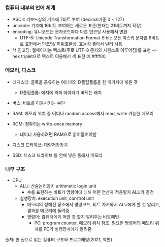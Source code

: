 ### 컴퓨터 내부의 언어 체계
- ASCII: 키보드상의 기호에 7비트 부여 (decimal기준 0 ~ 127) 
- unicode: 기호에 16비트 부여하는 새로운 표준(현재는 21비트까지 확장)
- encoding: 유니코드는 문자코드마다 다른 인코딩 사용해서 변환
  - UTF-8: Unicode Transformation Format-8 bit: 모든 아스키 문자를 8비트로 표현해서 인코딩/ 하위호환성, 효율성 좋아서 널리 사용
- 색 인코딩: 웹페이지는 텍스트(주로 UTF-8 문자의 시퀀스로 이루어짐)를 표현 -> hex triplet으로 텍스트 이용해서 색 표현 예:#ffff00 

### 메모리, 디스크
- 레지스터: 클록을 공유하는 여러개의 D플립플롭을 한 패키지에 넣은 것
  - D플립플롭: 에지에 의해 데이터가 바뀌는 래치
 
- 버스: 비트를 이동시키는 수단
- RAM: 메모리 위치 중 어디나 random access해서 read, write 가능한 메모리
- ROM: 정확히는 write-once memory
  - 데이터 사용하려면 RAM으로 읽어들여야함

- 디스크 드라이브: 대량저장장치
- SSD: 디스크 드라이브 틀 안에 넣은 플래시 메모리

### 내부 구조
- CPU
  - ALU: 산술논리장치 arithmetic login unit
    - 수를 표현하는 비트가 명령어에 대해 어떤 연산자 적용할지 ALU가 결정
  - 실행장치: execution unit, conrtrol unit
    - 메모리의 정해진 장소에서 명령코드, 비트 가져와서 ALU에게 할 것 알리고, 결과를 메모리에 돌려줌
    - 명령어: 컴퓨터에게 어떤 것 할지 알려주는 비트패턴
      - PC: program counter. 메모리 위치 참조. 필요한 명령어의 메모리 위치를 PC가 실행장치에게 알려줌


출처: 한 권으로 읽는 컴퓨터 구조와 프로그래밍(2021, 책만)